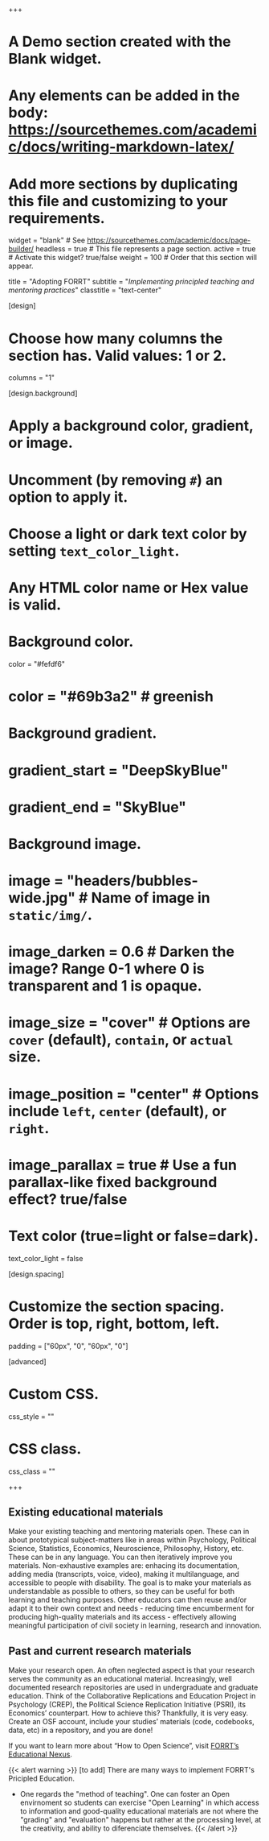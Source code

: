 +++
# A Demo section created with the Blank widget.
# Any elements can be added in the body: https://sourcethemes.com/academic/docs/writing-markdown-latex/
# Add more sections by duplicating this file and customizing to your requirements.

widget = "blank"  # See https://sourcethemes.com/academic/docs/page-builder/
headless = true  # This file represents a page section.
active = true  # Activate this widget? true/false
weight = 100  # Order that this section will appear.

title = "Adopting FORRT"
subtitle = "*Implementing principled teaching and mentoring practices*"
classtitle = "text-center"

[design]
  # Choose how many columns the section has. Valid values: 1 or 2.
  columns = "1"

[design.background]
  # Apply a background color, gradient, or image.
  #   Uncomment (by removing `#`) an option to apply it.
  #   Choose a light or dark text color by setting `text_color_light`.
  #   Any HTML color name or Hex value is valid.

  # Background color.
   color = "#fefdf6"
  # color = "#69b3a2" # greenish
  
  # Background gradient.
  # gradient_start = "DeepSkyBlue"
  # gradient_end = "SkyBlue"
  
  # Background image.
  # image = "headers/bubbles-wide.jpg"  # Name of image in `static/img/`.
  # image_darken = 0.6  # Darken the image? Range 0-1 where 0 is transparent and 1 is opaque.
  # image_size = "cover"  #  Options are `cover` (default), `contain`, or `actual` size.
  # image_position = "center"  # Options include `left`, `center` (default), or `right`.
  # image_parallax = true  # Use a fun parallax-like fixed background effect? true/false

  # Text color (true=light or false=dark).
  text_color_light = false

[design.spacing]
  # Customize the section spacing. Order is top, right, bottom, left.
  padding = ["60px", "0", "60px", "0"]


[advanced]
 # Custom CSS. 
 css_style = ""
 
 # CSS class.
 css_class = ""

+++

## Existing educational materials

Make your existing teaching and mentoring materials open. These can in about prototypical subject-matters like in areas within Psychology, Political Science, Statistics, Economics, Neuroscience, Philosophy, History, etc. These can be in any language. You can then iteratively improve you materials. Non-exhaustive examples are: enhacing its documentation, adding media (transcripts, voice, video), making it multilanguage, and accessible to people with disability. The goal is to make your materials as understandable as possible to others, so they can be useful for both learning and teaching purposes. Other educators can then reuse and/or adapt it to their own context and needs - reducing time encumberment for producing high-quality materials and its access - effectively allowing meaningful participation of civil society in learning, research and innovation.

## Past and current research materials

Make your research open. An often neglected aspect is that your research serves the community as an educational material. Increasingly, well documented research repositories are used in undergraduate and graduate education. Think of the Collaborative Replications and Education Project in Psychology (CREP), the Political Science Replication Initiative (PSRI), its Economics’ counterpart. How to achieve this? Thankfully, it is very easy. Create an OSF account, include your studies’ materials (code, codebooks, data, etc) in a repository, and you are done!

If you want to learn more about “How to Open Science”, visit [FORRT’s Educational Nexus](/nexus).

{{< alert warning >}}
[to add]
There are many ways to implement FORRT's Pricipled Education. 

* One regards the "method of teaching". One can foster an Open envirnoment so students can exercise "Open Learning" in which access to information and good-quality educational materials are not where the "grading" and "evaluation" happens but rather at the processing level, at the creativity, and ability to diferenciate themselves.
{{< /alert >}}
